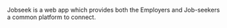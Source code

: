 Jobseek is a web app which provides both the Employers and Job-seekers a common platform to connect.
